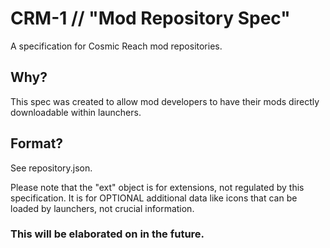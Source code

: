 # CRM-1 // "Mod Repository Spec"
A specification for Cosmic Reach mod repositories.

## Why?
This spec was created to allow mod developers to have their mods directly downloadable within launchers.

## Format?
See repository.json.

Please note that the "ext" object is for extensions, not regulated by this specification. It is for OPTIONAL additional data like icons that can be loaded by launchers, not crucial information.

### This will be elaborated on in the future.